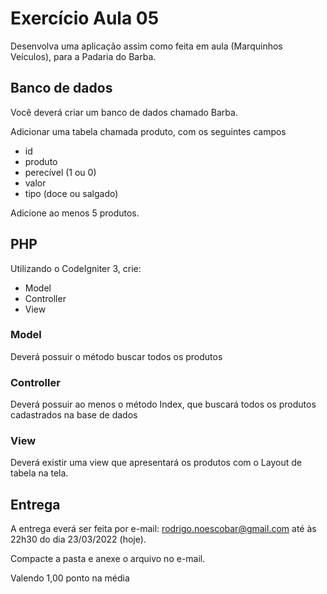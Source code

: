 # Exercício Aula 05

Desenvolva uma aplicação assim como feita em aula (Marquinhos Veículos), para a Padaria do Barba.


## Banco de dados
Você deverá criar um banco de dados chamado Barba.



Adicionar uma tabela chamada produto, com os seguintes campos

- id
- produto
- perecível (1 ou 0)
- valor
- tipo (doce ou salgado)

Adicione ao menos 5 produtos.

## PHP
Utilizando o CodeIgniter 3, crie:
- Model
- Controller
- View

### Model
Deverá possuir o método buscar todos os produtos
### Controller
Deverá possuir ao menos o método Index, que buscará todos os produtos cadastrados na base de dados
### View
Deverá existir uma view que apresentará os produtos com o Layout de tabela na tela.


## Entrega
A entrega everá ser feita por e-mail: rodrigo.noescobar@gmail.com até às 22h30 do dia 23/03/2022 (hoje).

Compacte a pasta e anexe o arquivo no e-mail.

Valendo 1,00 ponto na média
